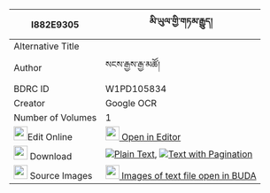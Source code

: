 |I882E9305|མི་ཡུལ་གྱི་གཏམ་རྒྱུད། 
| --- | --- 
|Alternative Title |
|Author| སངས་རྒྱས་རྒྱ་མཚོ།
|BDRC ID | W1PD105834
|Creator | Google OCR
|Number of Volumes| 1
|<img width="25" src="https://img.icons8.com/color/25/000000/edit-property.png">Edit Online| [<img width="25" src="https://avatars.githubusercontent.com/u/45091458?s=200&v=4"> Open in Editor](http://editor.openpecha.org/I882E9305)
|<img width="25" src="https://img.icons8.com/fluent/48/000000/download-2.png"/>  Download | [![](https://img.icons8.com/color/20/000000/txt.png)Plain Text](https://github.com/Openpecha/I882E9305/releases/download/v1/miyul_gyi_tamgyu_plain_I882E9305.zip), [![](https://img.icons8.com/color/20/000000/txt.png)Text with Pagination](https://github.com/Openpecha/I882E9305/releases/download/v1/miyul_gyi_tamgyu_pages_I882E9305.zip)
|<img width="25" src="https://img.icons8.com/plasticine/100/000000/pictures-folder.png"/>  Source Images | [<img width="25" src="https://library.bdrc.io/icons/BUDA-small.svg"> Images of text file open in BUDA](https://library.bdrc.io/show/bdr:W1PD105834)